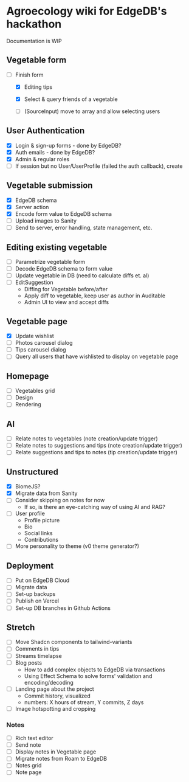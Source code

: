 # Agroecology wiki for EdgeDB's hackathon

Documentation is WIP

## Vegetable form

- [ ] Finish form
  - [x] Editing tips
  - [x] Select & query friends of a vegetable
  - [ ] (SourceInput) move to array and allow selecting users


## User Authentication

- [x] Login & sign-up forms - done by EdgeDB?
- [x] Auth emails - done by EdgeDB?
- [x] Admin & regular roles
- [ ] If session but no User/UserProfile (failed the auth callback), create

## Vegetable submission

- [x] EdgeDB schema
- [x] Server action
- [x] Encode form value to EdgeDB schema
- [ ] Upload images to Sanity
- [ ] Send to server, error handling, state management, etc.

## Editing existing vegetable

- [ ] Parametrize vegetable form
- [ ] Decode EdgeDB schema to form value
- [ ] Update vegetable in DB (need to calculate diffs et. al)
- [ ] EditSuggestion
  - Diffing for Vegetable before/after
  - Apply diff to vegetable, keep user as author in Auditable
  - Admin UI to view and accept diffs

## Vegetable page

- [x] Update wishlist
- [ ] Photos carousel dialog
- [ ] Tips carousel dialog
- [ ] Query all users that have wishlisted to display on vegetable page

## Homepage

- [ ] Vegetables grid
- [ ] Design
- [ ] Rendering

## AI

- [ ] Relate notes to vegetables (note creation/update trigger)
- [ ] Relate notes to suggestions and tips (note creation/update trigger)
- [ ] Relate suggestions and tips to notes (tip creation/update trigger)

## Unstructured

- [x] BiomeJS?
- [x] Migrate data from Sanity
- [ ] Consider skipping on notes for now
  - If so, is there an eye-catching way of using AI and RAG?
- [ ] User profile
  - Profile picture
  - Bio
  - Social links
  - Contributions
- [ ] More personality to theme (v0 theme generator?)

## Deployment

- [ ] Put on EdgeDB Cloud
- [ ] Migrate data
- [ ] Set-up backups
- [ ] Publish on Vercel
- [ ] Set-up DB branches in Github Actions

## Stretch

- [ ] Move Shadcn components to tailwind-variants
- [ ] Comments in tips
- [ ] Streams timelapse
- [ ] Blog posts
  - How to add complex objects to EdgeDB via transactions
  - Using Effect Schema to solve forms' validation and encoding/decoding
- [ ] Landing page about the project
  - Commit history, visualized
  - numbers: X hours of stream, Y commits, Z days
- [ ] Image hotspotting and cropping

### Notes

- [ ] Rich text editor
- [ ] Send note
- [ ] Display notes in Vegetable page
- [ ] Migrate notes from Roam to EdgeDB
- [ ] Notes grid
- [ ] Note page
